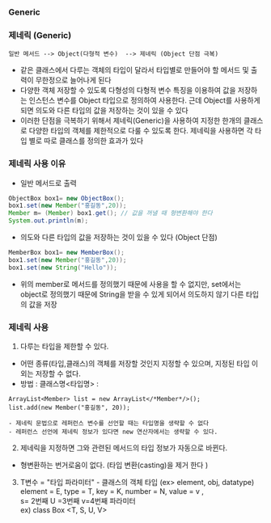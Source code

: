 ### Generic

### 제네릭 (Generic)
```
일반 메서드 --> Object(다형적 변수)  --> 제네릭 (Object 단점 극복)
```
- 같은 클래스에서 다루는 객체의 타입이 달라서 타입별로 만들어야 할 메서드 및 출력이 무한정으로 늘어나게 된다
- 다양한 객체 저장할 수 있도록 다형성의 다형적 변수 특징을 이용하여 값을 저장하는 인스턴스 변수를 Object 타입으로 정의하여 사용한다. 근데 Object를 사용하게 되면 의도와 다른 타입의 값을 저장하는 것이 있을 수 있다
- 이러한 단점을 극복하기 위해서 제네릭(Generic)을 사용하여 지정한 한개의 클래스로 다양한 타입의 객체를 제한적으로 다룰 수 있도록 한다. 제네릭을 사용하면 각 타입 별로 따로 클래스를 정의한 효과가 있다 

### 제네릭 사용 이유
- 일반 메서드로 출력

```java
ObjectBox box1= new ObjectBox();
box1.set(new Member("홍길동",20));
Member m= (Member) box1.get(); // 값을 꺼낼 때 형변환해야 한다
System.out.println(m);
```

- 의도와 다른 타입의 값을 저장하는 것이 있을 수 있다 (Object 단점)

```java
MemberBox box1= new MemberBox();
box1.set(new Member("홍길동",20)); 
box1.set(new String("Hello"));
```
- 위의 member로 메서드를 정의했기 때문에 사용을 할 수 없지만, set에서는 object로 정의했기 때문에 String을 받을 수 있게 되어서 의도하지 않기 다른 타입의 값을 저장

### 제네릭 사용 

1. 다루는 타입을 제한할 수 있다. 
- 어떤 종류(타입,클래스)의 객체를 저장할 것인지 지정할 수 있으며, 지정된 타입 이외는 저장할 수 없다.
- 방법 : 클래스명<타입명> : 

```
ArrayList<Member> list = new ArrayList</*Member*/>();
list.add(new Member("홍길동", 20));
```
    - 제네릭 문법으로 레퍼런스 변수를 선언할 때는 타입명을 생략할 수 없다
    - 레퍼런스 선언에 제네릭 정보가 있다면 new 연산자에서는 생략할 수 있다.
       

2. 제네릭을 지정하면 그와 관련된 메서드의 타입 정보가 자동으로 바뀐다.
- 형변환하는 번거로움이 없다. (타입 변환(casting)을 제거 한다 )

3. T변수 = "타입 파라미터" - 클래스의 객체 타입 (ex> element, obj, datatype)
 element = E, type = T, key = K,  number = N, value = v ,<br>
 s= 2번째  U =3번째  v=4번째 파라미터  <br>
 ex) class Box <T, S, U, V> 
